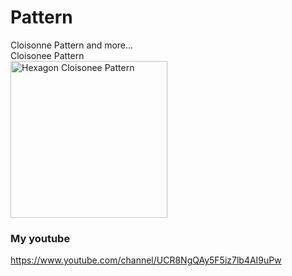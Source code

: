 # Pattern
Cloisonne Pattern and more...<br>
Cloisonee Pattern<br>
<img width="251" alt="Hexagon Cloisonee Pattern" src="https://user-images.githubusercontent.com/38092328/92369815-71ea5f00-f134-11ea-964e-0e217b7f6465.png"><br>
### My youtube
https://www.youtube.com/channel/UCR8NgQAy5F5iz7lb4AI9uPw
